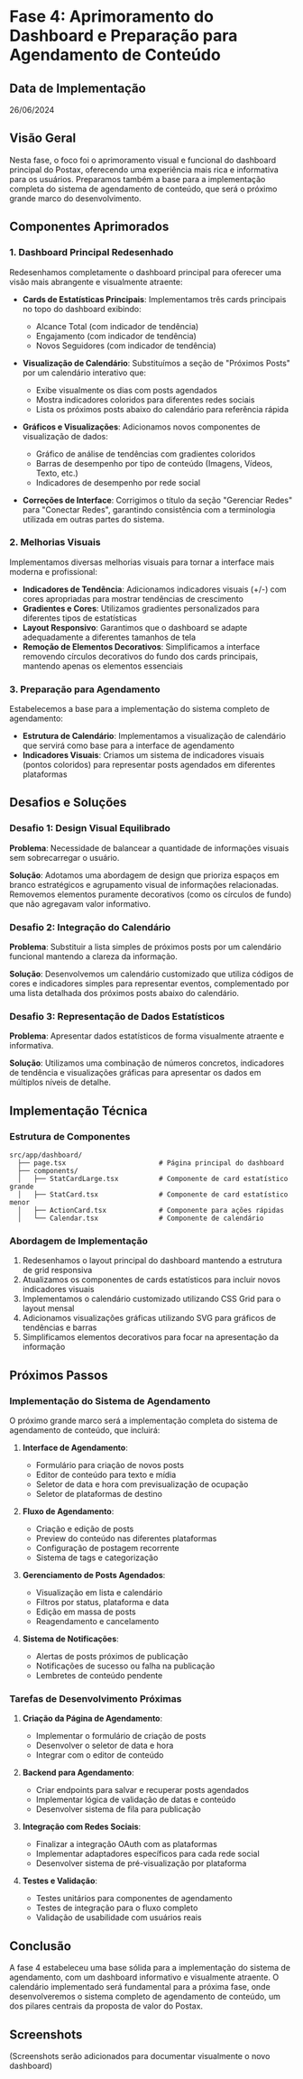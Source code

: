 # Fase 4: Aprimoramento do Dashboard e Preparação para Agendamento de Conteúdo

## Data de Implementação
26/06/2024

## Visão Geral
Nesta fase, o foco foi o aprimoramento visual e funcional do dashboard principal do Postax, oferecendo uma experiência mais rica e informativa para os usuários. Preparamos também a base para a implementação completa do sistema de agendamento de conteúdo, que será o próximo grande marco do desenvolvimento.

## Componentes Aprimorados

### 1. Dashboard Principal Redesenhado
Redesenhamos completamente o dashboard principal para oferecer uma visão mais abrangente e visualmente atraente:

- **Cards de Estatísticas Principais**: Implementamos três cards principais no topo do dashboard exibindo:
  - Alcance Total (com indicador de tendência)
  - Engajamento (com indicador de tendência)
  - Novos Seguidores (com indicador de tendência)

- **Visualização de Calendário**: Substituímos a seção de "Próximos Posts" por um calendário interativo que:
  - Exibe visualmente os dias com posts agendados
  - Mostra indicadores coloridos para diferentes redes sociais
  - Lista os próximos posts abaixo do calendário para referência rápida

- **Gráficos e Visualizações**: Adicionamos novos componentes de visualização de dados:
  - Gráfico de análise de tendências com gradientes coloridos
  - Barras de desempenho por tipo de conteúdo (Imagens, Vídeos, Texto, etc.)
  - Indicadores de desempenho por rede social

- **Correções de Interface**: Corrigimos o título da seção "Gerenciar Redes" para "Conectar Redes", garantindo consistência com a terminologia utilizada em outras partes do sistema.

### 2. Melhorias Visuais
Implementamos diversas melhorias visuais para tornar a interface mais moderna e profissional:

- **Indicadores de Tendência**: Adicionamos indicadores visuais (+/-) com cores apropriadas para mostrar tendências de crescimento
- **Gradientes e Cores**: Utilizamos gradientes personalizados para diferentes tipos de estatísticas
- **Layout Responsivo**: Garantimos que o dashboard se adapte adequadamente a diferentes tamanhos de tela
- **Remoção de Elementos Decorativos**: Simplificamos a interface removendo círculos decorativos do fundo dos cards principais, mantendo apenas os elementos essenciais

### 3. Preparação para Agendamento
Estabelecemos a base para a implementação do sistema completo de agendamento:

- **Estrutura de Calendário**: Implementamos a visualização de calendário que servirá como base para a interface de agendamento
- **Indicadores Visuais**: Criamos um sistema de indicadores visuais (pontos coloridos) para representar posts agendados em diferentes plataformas

## Desafios e Soluções

### Desafio 1: Design Visual Equilibrado
**Problema**: Necessidade de balancear a quantidade de informações visuais sem sobrecarregar o usuário.

**Solução**: Adotamos uma abordagem de design que prioriza espaços em branco estratégicos e agrupamento visual de informações relacionadas. Removemos elementos puramente decorativos (como os círculos de fundo) que não agregavam valor informativo.

### Desafio 2: Integração do Calendário
**Problema**: Substituir a lista simples de próximos posts por um calendário funcional mantendo a clareza da informação.

**Solução**: Desenvolvemos um calendário customizado que utiliza códigos de cores e indicadores simples para representar eventos, complementado por uma lista detalhada dos próximos posts abaixo do calendário.

### Desafio 3: Representação de Dados Estatísticos 
**Problema**: Apresentar dados estatísticos de forma visualmente atraente e informativa.

**Solução**: Utilizamos uma combinação de números concretos, indicadores de tendência e visualizações gráficas para apresentar os dados em múltiplos níveis de detalhe.

## Implementação Técnica

### Estrutura de Componentes
```
src/app/dashboard/
  ├── page.tsx                       # Página principal do dashboard
  ├── components/
  │   ├── StatCardLarge.tsx          # Componente de card estatístico grande
  │   ├── StatCard.tsx               # Componente de card estatístico menor
  │   ├── ActionCard.tsx             # Componente para ações rápidas
  │   └── Calendar.tsx               # Componente de calendário
```

### Abordagem de Implementação
1. Redesenhamos o layout principal do dashboard mantendo a estrutura de grid responsiva
2. Atualizamos os componentes de cards estatísticos para incluir novos indicadores visuais
3. Implementamos o calendário customizado utilizando CSS Grid para o layout mensal
4. Adicionamos visualizações gráficas utilizando SVG para gráficos de tendências e barras
5. Simplificamos elementos decorativos para focar na apresentação da informação

## Próximos Passos

### Implementação do Sistema de Agendamento
O próximo grande marco será a implementação completa do sistema de agendamento de conteúdo, que incluirá:

1. **Interface de Agendamento**:
   - Formulário para criação de novos posts
   - Editor de conteúdo para texto e mídia
   - Seletor de data e hora com previsualização de ocupação
   - Seletor de plataformas de destino

2. **Fluxo de Agendamento**:
   - Criação e edição de posts
   - Preview do conteúdo nas diferentes plataformas
   - Configuração de postagem recorrente
   - Sistema de tags e categorização

3. **Gerenciamento de Posts Agendados**:
   - Visualização em lista e calendário
   - Filtros por status, plataforma e data
   - Edição em massa de posts
   - Reagendamento e cancelamento

4. **Sistema de Notificações**:
   - Alertas de posts próximos de publicação
   - Notificações de sucesso ou falha na publicação
   - Lembretes de conteúdo pendente

### Tarefas de Desenvolvimento Próximas

1. **Criação da Página de Agendamento**:
   - Implementar o formulário de criação de posts
   - Desenvolver o seletor de data e hora
   - Integrar com o editor de conteúdo

2. **Backend para Agendamento**:
   - Criar endpoints para salvar e recuperar posts agendados
   - Implementar lógica de validação de datas e conteúdo
   - Desenvolver sistema de fila para publicação

3. **Integração com Redes Sociais**:
   - Finalizar a integração OAuth com as plataformas
   - Implementar adaptadores específicos para cada rede social
   - Desenvolver sistema de pré-visualização por plataforma

4. **Testes e Validação**:
   - Testes unitários para componentes de agendamento
   - Testes de integração para o fluxo completo
   - Validação de usabilidade com usuários reais

## Conclusão
A fase 4 estabeleceu uma base sólida para a implementação do sistema de agendamento, com um dashboard informativo e visualmente atraente. O calendário implementado será fundamental para a próxima fase, onde desenvolveremos o sistema completo de agendamento de conteúdo, um dos pilares centrais da proposta de valor do Postax.

## Screenshots
(Screenshots serão adicionados para documentar visualmente o novo dashboard) 